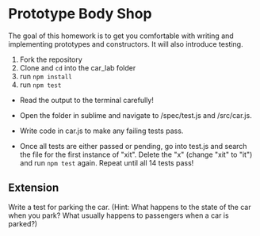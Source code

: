 # Prototype Body Shop

The goal of this homework is to get you comfortable with writing and implementing prototypes and constructors. It will also introduce testing.


1. Fork the repository
2. Clone and `cd` into the car_lab folder
3. run `npm install`
4. run `npm test`

* Read the output to the terminal carefully!

* Open the folder in sublime and navigate to /spec/test.js and /src/car.js.

* Write code in car.js to make any failing tests pass.

* Once all tests are either passed or pending, go into test.js and search the file for the first instance of "xit". Delete the "x" (change "xit" to "it") and run `npm test` again. Repeat until all 14 tests pass!

## Extension

Write a test for parking the car.  (Hint: What happens to the state of the car when you park?  What usually happens to passengers when a car is parked?)